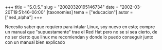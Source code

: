 +++
title = "S.O.S."
slug = "20020320195146734"
date = "2002-03-20T19:51:46-06:00"
[taxonomies]
tema = ["educacion"]
autor = ["ned_alpha"]
+++

Necesito saber que requiero para intalar Linux, soy nuevo en esto;
compre un manual que "supuestamente" trae el Red Hat pero no se si sea
cierto, de no ser cierto que linux me recomiendan y donde lo puedo
conseguir junto con un manual bien explicado
